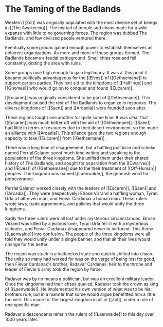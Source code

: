 # The Taming of the Badlands
Western [[Zol]] was originally populated with the most diverse set of beings in [[The Awakening]]. The myriad of people and chaos made for a wild expanse with little to no governing forces. The region was dubbed The Badlands, and few civilized people ventured there.

Eventually some groups gained enough power to establish themselves as coherent organizations. As more and more of these groups formed, The Badlands became a feudal battleground. Small cities rose and fell constantly, dotting the area with ruins.

Some groups rose high enough to gain legitimacy. It was at this point it became politically advantageous for the [[Elves]] of [[Gethsemane]] to support certain parties. They lent aid to the kingdoms of [[Halflings]] and [[Gnomes]] who would go on to conquer and found [[Eucaren]].

[[Eucaren]] was originally considered to be part of [[Gethsemane]]. This development caused the rest of The Badlands to organize in response. The diverse kingdoms of [[Saen]] and [[Arcadia]] were founded soon after.

These regions fought one another for quite some time. It was clear that [[Eucaren]] was much better off with the aid of [[Gethsemane]]. [[Saen]] had little in terms of resources due to their desert environment, so the made an alliance with [[Arcadia]]. This alliance gave the two regions enough capacity to take [[Eucaren]] from [[Gethsemane]].

There was a long time of disagreement, but a halfling politician and scholar named Perrial Galanor spent much time writing and speaking to the populations of the three kingdoms. She unified them under their shared history of The Badlands, and sought for separation from the [[Dwarves]] and [[Elves]] of [[Gethsemane]] due to the their treatment of [[Off-Human]] peoples. The kingdom was named [[Laenwalde]], the gnomish word for perseverance.

Perrial Galanor worked closely with the leaders of [[Eucaren]], [[Saen]] and [[Arcadia]]. They were (respectively) Elrose Virrand a halfling woman, Tyran Urla a half elven man, and Fievar Cardanax a human man. These rulers wrote laws, trade agreements, and policies that would unify the three kingdoms.

Sadly the three rulers were all lost under mysterious circumstances. Elrose Virrand was killed by a jealous lover, Tyran Urla fell ill with a mysterious sickness, and Fievar Cardanax disappeared never to be found. This threw [[Laenwalde]] into confusion. The people of the three kingdoms were all told they would unify under a single banner, and that all their lives would change for the better.

The region was stuck in a halfcocked state and quickly shifted into chaos. The unity so many had worked for was on the verge of being lost for good, then Fievar Cardanax's brother, Radavar Cardanax, heir to the throne and leader of Fievar's army took the region by force.

Radavar was by no means a politician, but was an excellent military leader. Once the kingdoms had their chaos quelled, Radavar took the crown as king of [[Laenwalde]]. He implemented his own version of what was to be his brothers rule, but in a manner that some would argue benefitted him a little too well. This made for the largest kingdom in all of [[Zol]], under a rule of one specific man.

Radavar's descendants remain the rulers of [[Laenwalde]] to this day over 1000 years later.

